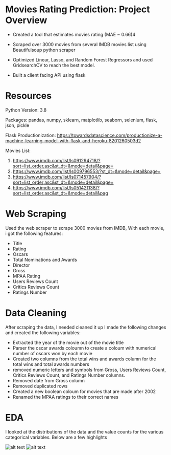 # Movies Rating Prediction: Project Overview

* Created a tool that estimates movies rating (MAE ~ 0.66)4


* Scraped over 3000 movies from several IMDB movies list using Beautifulsoup python scraper
* Optimized Linear, Lasso, and Random Forest Regressors and used GridsearchCV to reach the best model.

* Built a client facing API using flask

# Resources 
 Python Version: 3.8
 
 Packages: pandas, numpy, sklearn, matplotlib, seaborn, selenium, flask, json, pickle
 
 Flask Productionization: https://towardsdatascience.com/productionize-a-machine-learning-model-with-flask-and-heroku-8201260503d2
 
 Movies List: 
1. https://www.imdb.com/list/ls091294718/?sort=list_order,asc&st_dt=&mode=detail&page=
2. https://www.imdb.com/list/ls009796553/?st_dt=&mode=detail&page=
3. https://www.imdb.com/list/ls071457904/?sort=list_order,asc&st_dt=&mode=detail&page=
4. https://www.imdb.com/list/ls051421138/?sort=list_order,asc&st_dt=&mode=detail&pag

# Web Scraping
Used the web scraper to scrape 3000 movies from IMDB, With each movie, i got the following features:
* Title 
*  Rating
*  Oscars
*  Total Nominations and Awards
*  Director
*  Gross 
*  MPAA Rating
*  Users Reviews Count
*  Critics Reviews Count
*  Ratings Number


# Data Cleaning


After scraping the data, I needed cleaned it up I made the following changes and created the following variables:
* Extracted the year of the movie out of the movie title
* Parser the oscar awards coloumn to create a coloum with numerical number of oscars won by each movie
* Created two columns from the total wins and awards column for the total wins and total awards numbers
* removed numeric letters and symbols from Gross, Users Reviews Count, Critics Reviews Count, and Ratings Number columns.
* Removed date from Gross column
* Removed duplicated rows
* Created a new boolean coloum for movies that are made after 2002
* Renamed the MPAA ratings to their correct names


# EDA

I looked at the distributions of the data and the value counts for the various categorical variables. Below are a few highlights 

![alt text](https://github.com/yazanziyad98/IMDB-Web-Scraping/blob/main/correlation%20heatmap.PNG) ![alt text](https://github.com/yazanziyad98/IMDB-Web-Scraping/blob/main/Oscars%20Average.PNG)

